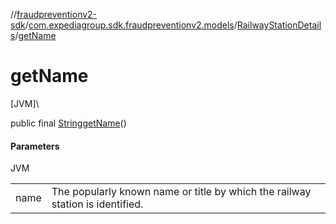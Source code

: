 //[fraudpreventionv2-sdk](../../../index.md)/[com.expediagroup.sdk.fraudpreventionv2.models](../index.md)/[RailwayStationDetails](index.md)/[getName](get-name.md)

# getName

[JVM]\

public final [String](https://docs.oracle.com/javase/8/docs/api/java/lang/String.html)[getName](get-name.md)()

#### Parameters

JVM

| | |
|---|---|
| name | The popularly known name or title by which the railway station is identified. |
